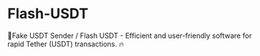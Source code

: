 # Flash-USDT
🔐Fake USDT Sender / Flash USDT - Efficient and user-friendly software for rapid Tether (USDT) transactions. 🔥
